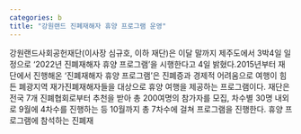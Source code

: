 ```yaml
---
categories: b
title: "강원랜드 진폐재해자 휴양 프로그램 운영"
---
```

강원랜드사회공헌재단(이사장 심규호, 이하 재단)은 이달 말까지 제주도에서 3박4일 일정으로 ‘2022년 진폐재해자 휴양 프로그램’을 시행한다고 4일 밝혔다.2015년부터 재단에서 진행해온 ‘진폐재해자 휴양 프로그램’은 진폐증과 경제적 어려움으로 여행이 힘든 폐광지역 재가진폐재해자들을 대상으로 휴양 여행을 제공하는 프로그램이다. 재단은 전국 7개 진폐협회로부터 추천을 받아 총 200여명의 참가자를 모집, 차수별 30명 내외로 9월에 4차수를 진행하는 등 10월까지 총 7차수에 걸쳐 프로그램을 진행한다. 휴양 프로그램에 참석하는 진폐재